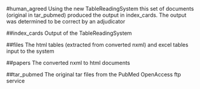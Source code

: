 #human_agreed
Using the new TableReadingSystem this set of documents (original in 
tar_pubmed) produced the output in index_cards. The output was 
determined to be correct by an adjudicator

##index_cards
Output of the TableReadingSystem

##files
The html tables (extracted from converted nxml) and excel tables input 
to the system

##papers
The converted nxml to html documents

##tar_pubmed
The original tar files from the PubMed OpenAccess ftp service
